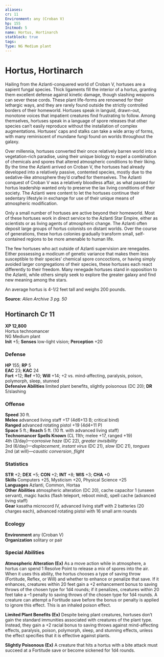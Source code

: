 ```yaml
---
aliases: 
cr: 11
Environment: any (Croban V)
hp: 155
Initmod: 5
name: Hortus, Hortinarch
statblock: true
tags: 
Type: NG Medium plant
---
```


# Hortus, Hortinarch

Hailing from the Azlanti-conquered world of Croban V, hortuses are a sapient fungal species. Thick ligaments fill the interior of a hortus, granting them excellent defense against kinetic damage, though slashing weapons can sever these cords. These plant life-forms are renowned for their lethargic ways, and they are rarely found outside the strictly controlled borders of their homeworld. Hortuses speak in languid, drawn-out, monotone voices that impatient creatures find frustrating to follow. Among themselves, hortuses speak in a language of spore releases that other species can’t easily reproduce without the installation of complex augmentations. Hortuses’ caps and stalks can take a wide array of forms, with many reminiscent of mundane fungi found on worlds throughout the galaxy.

Over millennia, hortuses converted their once relatively barren world into a vegetation-rich paradise, using their unique biology to expel a combination of chemicals and spores that altered atmospheric conditions to their liking. By the time the Azlanti arrived on Croban V, the hortuses had already developed into a relatively passive, contented species, mostly due to the sedative-like atmosphere they’d crafted for themselves. The Azlanti conquest of Croban V was a relatively bloodless affair, as what passed for hortus leadership wanted only to preserve the lax living conditions of their society. The Azlanti were content to let the hortuses continue their sedentary lifestyle in exchange for use of their unique means of atmospheric modification.

Only a small number of hortuses are active beyond their homeworld. Most of these hortuses work in direct service to the Azlanti Star Empire, either as scientists or as living agents of atmospheric change. The Azlanti often deposit large groups of hortus colonists on distant worlds. Over the course of generations, these hortus colonies gradually transform small, self-contained regions to be more amenable to human life.

The few hortuses who act outside of Azlanti supervision are renegades. Either possessing a modicum of genetic variance that makes them less susceptible to their species’ chemical spore concoctions, or having simply avoided larger congregations of their species, these hortuses each react differently to their freedom. Many renegade hortuses stand in opposition to the Azlanti, while others simply seek to explore the greater galaxy and find new meaning among the stars.

An average hortus is 4-1/2 feet tall and weighs 200 pounds.

**Source**:  _Alien Archive 3 pg. 50_

## Hortinarch Cr 11

**XP 12,800**  
Hortus technomancer  
NG Medium plant  
**Init** +5; **Senses** low-light vision; **Perception** +20  

### Defense

**HP** 155; **RP** 5  
**EAC** 23; **KAC** 24  
**Fort** +12; **Ref** +10; **Will** +14; +2 vs. mind-affecting, paralysis, poison, polymorph, sleep, stunned  
**Defensive Abilities** limited plant benefits, slightly poisonous (DC 20); **DR** 5/slashing  

### Offense

**Speed** 30 ft.  
**Melee** advanced living staff +17 (4d6+13 B; critical bind)  
**Ranged** advanced rotating pistol +19 (4d4+11 P)  
**Space** 5 ft.; **Reach** 5 ft. (10 ft. with advanced living staff)  
**Technomancer Spells Known** (CL 11th; melee +17, ranged +19)  
4th (3/day)—_corrosive haze_ (DC 22), _greater invisibility_  
3rd (6/day)—_displacement_, _instant virus_ (DC 21), _slow_ (DC 21), _tongues_  
2nd (at will)—_caustic conversion_, _flight_

### Statistics

**STR** +2; **DEX** +5; **CON** +2; **INT** +8; **WIS** +3; **CHA** +0  
**Skills** Computers +25, Mysticism +20, Physical Science +25  
**Languages** Azlanti, Common, Hortaa  
**Other Abilities** atmospheric alteration (DC 20), cache capacitor 1 (unseen servant), magic hacks (flash teleport, reboot mind), spell cache (advanced living staff)  
**Gear** kasatha microcord IV, advanced living staff with 2 batteries (20 charges each), advanced rotating pistol with 16 small arm rounds

### Ecology

**Environment** any (Croban V)  
**Organization** solitary or pair

### Special Abilities

**Atmospheric Alteration (Ex)** As a move action while in atmosphere, a hortus can spend 1 Resolve Point to release a mix of spores into the air. When it uses this ability, the hortus chooses a type of saving throw (Fortitude, Reflex, or Will) and whether to enhance or penalize that save. If it enhances, creatures within 20 feet gain a +2 enhancement bonus to saving throws of the chosen type for 1d4 rounds; if it penalizes, creatures within 20 feet take a –1 penalty to saving throws of the chosen type for 1d4 rounds. A creature can attempt a Fortitude save before the bonus or penalty is applied to ignore this effect. This is an inhaled poison effect.

**Limited Plant Benefits (Ex)** Despite being plant creatures, hortuses don’t gain the standard immunities associated with creatures of the plant type. Instead, they gain a +2 racial bonus to saving throws against mind-affecting effects, paralysis, poison, polymorph, sleep, and stunning effects, unless the effect specifies that it is effective against plants.

**Slightly Poisonous (Ex)** A creature that hits a hortus with a bite attack must succeed at a Fortitude save or become sickened for 1d4 rounds.
